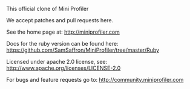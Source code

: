 This official clone of Mini Profiler

We accept patches and pull requests here. 

See the home page at: http://miniprofiler.com

Docs for the ruby version can be found here: https://github.com/SamSaffron/MiniProfiler/tree/master/Ruby

Licensed under apache 2.0 license, see: http://www.apache.org/licenses/LICENSE-2.0

For bugs and feature requests go to: http://community.miniprofiler.com
